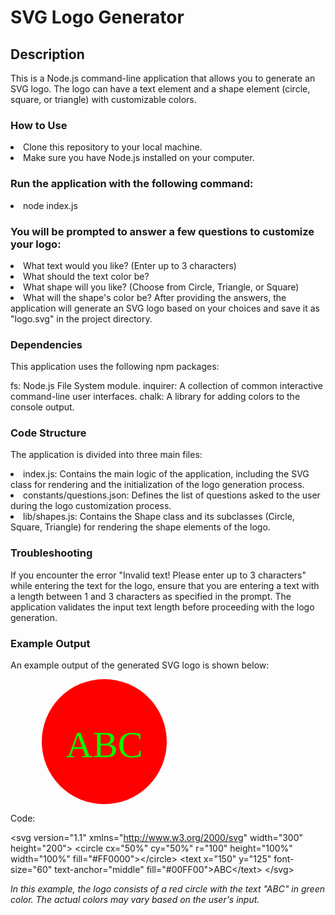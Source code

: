 # SVG Logo Generator

## Description

This is a Node.js command-line application that allows you to generate an SVG logo. The logo can have a text element and a shape element (circle, square, or triangle) with customizable colors.

### How to Use

<li>Clone this repository to your local machine.

<li>Make sure you have Node.js installed on your computer.

### Run the application with the following command:

<li> node index.js

### You will be prompted to answer a few questions to customize your logo:

<li>What text would you like? (Enter up to 3 characters)
<li>What should the text color be?
<li>What shape will you like? (Choose from Circle, Triangle, or Square)
<li>What will the shape's color be?
After providing the answers, the application will generate an SVG logo based on your choices and save it as "logo.svg" in the project directory.

### Dependencies

This application uses the following npm packages:

fs: Node.js File System module.
inquirer: A collection of common interactive command-line user interfaces.
chalk: A library for adding colors to the console output.

### Code Structure

The application is divided into three main files:

<li>index.js: Contains the main logic of the application, including the SVG class for rendering and the initialization of the logo generation process.
<li>constants/questions.json: Defines the list of questions asked to the user during the logo customization process.
<li>lib/shapes.js: Contains the Shape class and its subclasses (Circle, Square, Triangle) for rendering the shape elements of the logo.

### Troubleshooting

If you encounter the error "Invalid text! Please enter up to 3 characters" while entering the text for the logo, ensure that you are entering a text with a length between 1 and 3 characters as specified in the prompt. The application validates the input text length before proceeding with the logo generation.

### Example Output

An example output of the generated SVG logo is shown below:

![SVG Logo](data:image/svg+xml,%3Csvg%20version%3D%221.1%22%20xmlns%3D%22http%3A%2F%2Fwww.w3.org%2F2000%2Fsvg%22%20width%3D%22300%22%20height%3D%22200%22%3E%3Ccircle%20cx%3D%2250%25%22%20cy%3D%2250%25%22%20r%3D%22100%22%20height%3D%22100%25%22%20width%3D%22100%25%22%20fill%3D%22%23FF0000%22%3E%3C%2Fcircle%3E%3Ctext%20x%3D%22150%22%20y%3D%22125%22%20font-size%3D%2260%22%20text-anchor%3D%22middle%22%20fill%3D%22%2300FF00%22%3EABC%3C%2Ftext%3E%3C%2Fsvg%3E)


Code:

&lt;svg version="1.1" xmlns="http://www.w3.org/2000/svg" width="300" height="200"&gt;
&lt;circle cx="50%" cy="50%" r="100" height="100%" width="100%" fill="#FF0000"&gt;&lt;/circle&gt;
&lt;text x="150" y="125" font-size="60" text-anchor="middle" fill="#00FF00"&gt;ABC&lt;/text&gt;
&lt;/svg&gt;

_In this example, the logo consists of a red circle with the text "ABC" in green color. The actual colors may vary based on the user's input._
